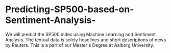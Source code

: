 # Predicting-SP500-based-on-Sentiment-Analysis-
We will predict the SP500 index using Machine Learning and Sentiment Analysis. The textual data is solely headlines and short descriptions of news by Reuters. This is a part of our Master's Degree at Aalborg University.
